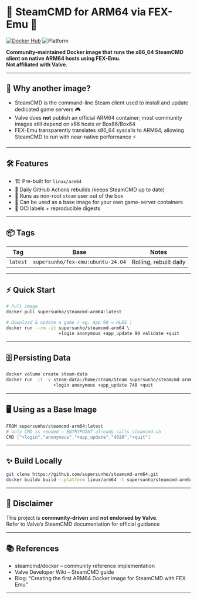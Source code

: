 # 🐧 SteamCMD for ARM64 via FEX-Emu 🐧

[![Docker Hub](https://img.shields.io/docker/pulls/supersunho/steamcmd-arm64?logo=docker)](https://hub.docker.com/r/supersunho/steamcmd-arm64) 
![Platform](https://img.shields.io/badge/arch-arm64-blue)

**Community-maintained Docker image that runs the x86_64 SteamCMD client on native ARM64 hosts using FEX-Emu.  
Not affiliated with Valve.**

---

## 🚀 Why another image?
* SteamCMD is the command-line Steam client used to install and update dedicated game servers 🎮 
* Valve does **not** publish an official ARM64 container; most community images still depend on x86 hosts or Box86/Box64 
* FEX-Emu transparently translates x86_64 syscalls to ARM64, allowing SteamCMD to run with near-native performance ⚡ 

---

## 🛠️ Features
* 🏗️ Pre-built for `linux/arm64`  
* 🔄 Daily GitHub Actions rebuilds (keeps SteamCMD up to date)  
* 👤 Runs as non-root `steam` user out of the box  
* 🧩 Can be used as a base image for your own game-server containers  
* 📜 OCI labels + reproducible digests

---

## 📦 Tags  
| Tag | Base | Notes |
|-----|------|-------|
| `latest` | `supersunho/fex-emu:ubuntu-24.04` | Rolling, rebuilt daily |

---

## ⚡ Quick Start

```bash
# Pull image
docker pull supersunho/steamcmd-arm64:latest

# Download & update a game ( eg. App 90 = HLDS )
docker run --rm -it supersunho/steamcmd-arm64 \
                    +login anonymous +app_update 90 validate +quit
```

---

## 🗄️ Persisting Data

```bash
docker volume create steam-data
docker run -it -v steam-data:/home/steam/Steam supersunho/steamcmd-arm64 \
                  +login anonymous +app_update 740 +quit
```

---

## 🖥️ Using as a Base Image

```bash
FROM supersunho/steamcmd-arm64:latest
# only CMD is needed — ENTRYPOINT already calls steamcmd.sh
CMD ["+login","anonymous","+app_update","4020","+quit"]
```

---

## ✨ Build Locally

```bash
git clone https://github.com/supersunho/steamcmd-arm64.git
docker buildx build --platform linux/arm64 -t supersunho/steamcmd-arm64 .
```

---

## 🤝 Disclaimer
This project is **community-driven** and **not endorsed by Valve**.  
Refer to Valve’s SteamCMD documentation for official guidance 

---

## 📚 References
* steamcmd/docker – community reference implementation 
* Valve Developer Wiki – SteamCMD guide 
* Blog: “Creating the first ARM64 Docker image for SteamCMD with FEX Emu” 

---  

